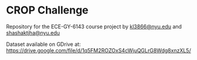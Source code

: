# CROP Challenge
Repository for the ECE-GY-6143 course project by kl3866@nyu.edu and shashaktjha@nyu.edu

Dataset available on GDrive at: https://drive.google.com/file/d/1q5FM2ROZOxS4cWjuQGLrG8Wdg8xnzXL5/
